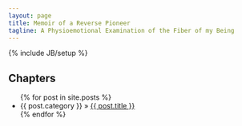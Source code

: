 ```yaml
---
layout: page
title: Memoir of a Reverse Pioneer
tagline: A Physioemotional Examination of the Fiber of my Being
---
```

{% include JB/setup %}

## Chapters

<ul class="posts">
  {% for post in site.posts %}
    <li><span>{{ post.category }}</span> &raquo; <a href="{{ BASE_PATH }}{{ post.url }}">{{ post.title }}</a></li>
  {% endfor %}
</ul>


